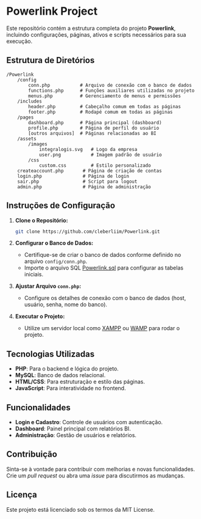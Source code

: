
# Powerlink Project

Este repositório contém a estrutura completa do projeto **Powerlink**, incluindo configurações, páginas, ativos e scripts necessários para sua execução.

## Estrutura de Diretórios

```plaintext
/Powerlink
    /config
        conn.php           # Arquivo de conexão com o banco de dados
        functions.php      # Funções auxiliares utilizadas no projeto
        menus.php          # Gerenciamento de menus e permissões
    /includes
        header.php         # Cabeçalho comum em todas as páginas
        footer.php         # Rodapé comum em todas as páginas
    /pages
        dashboard.php      # Página principal (dashboard)
        profile.php        # Página de perfil do usuário
        [outros arquivos]  # Páginas relacionadas ao BI
    /assets
        /images
            integralogis.svg   # Logo da empresa
            user.png           # Imagem padrão de usuário
        /css
            custom.css         # Estilo personalizado
    createaccount.php       # Página de criação de contas
    login.php               # Página de login
    sair.php                # Script para logout
    admin.php               # Página de administração
```

## Instruções de Configuração

1. **Clone o Repositório:**
   ```bash
   git clone https://github.com/cleberliim/Powerlink.git
   ```

2. **Configurar o Banco de Dados:**
   - Certifique-se de criar o banco de dados conforme definido no arquivo `config/conn.php`.
   - Importe o arquivo SQL [Powerlink.sql](./Powerlink.sql) para configurar as tabelas iniciais.

3. **Ajustar Arquivo `conn.php`:**
   - Configure os detalhes de conexão com o banco de dados (host, usuário, senha, nome do banco).

4. **Executar o Projeto:**
   - Utilize um servidor local como [XAMPP](https://www.apachefriends.org/index.html) ou [WAMP](https://www.wampserver.com/) para rodar o projeto.

## Tecnologias Utilizadas

- **PHP**: Para o backend e lógica do projeto.
- **MySQL**: Banco de dados relacional.
- **HTML/CSS**: Para estruturação e estilo das páginas.
- **JavaScript**: Para interatividade no frontend.

## Funcionalidades

- **Login e Cadastro**: Controle de usuários com autenticação.
- **Dashboard**: Painel principal com relatórios BI.
- **Administração**: Gestão de usuários e relatórios.

## Contribuição

Sinta-se à vontade para contribuir com melhorias e novas funcionalidades. Crie um *pull request* ou abra uma *issue* para discutirmos as mudanças.

## Licença

Este projeto está licenciado sob os termos da MIT License.
